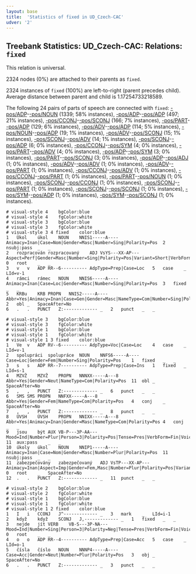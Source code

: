```yaml
---
layout: base
title:  'Statistics of fixed in UD_Czech-CAC'
udver: '2'
---
```


## Treebank Statistics: UD_Czech-CAC: Relations: `fixed`

This relation is universal.

2324 nodes (0%) are attached to their parents as `fixed`.

2324 instances of `fixed` (100%) are left-to-right (parent precedes child).
Average distance between parent and child is 1.17254733218589.

The following 24 pairs of parts of speech are connected with `fixed`: [-pos/ADP]()-[-pos/NOUN]() (1339; 58% instances), [-pos/ADP]()-[-pos/ADP]() (497; 21% instances), [-pos/CCONJ]()-[-pos/SCONJ]() (166; 7% instances), [-pos/PART]()-[-pos/ADP]() (129; 6% instances), [-pos/ADV]()-[-pos/ADP]() (114; 5% instances), [-pos/NOUN]()-[-pos/ADP]() (19; 1% instances), [-pos/ADV]()-[-pos/SCONJ]() (15; 1% instances), [-pos/SCONJ]()-[-pos/ADV]() (14; 1% instances), [-pos/SCONJ]()-[-pos/ADP]() (6; 0% instances), [-pos/CCONJ]()-[-pos/SYM]() (4; 0% instances), [-pos/PART]()-[-pos/ADV]() (4; 0% instances), [-pos/ADP]()-[-pos/SYM]() (3; 0% instances), [-pos/PART]()-[-pos/SCONJ]() (3; 0% instances), [-pos/ADP]()-[-pos/ADJ]() (1; 0% instances), [-pos/ADV]()-[-pos/ADV]() (1; 0% instances), [-pos/ADV]()-[-pos/PART]() (1; 0% instances), [-pos/CCONJ]()-[-pos/ADV]() (1; 0% instances), [-pos/CCONJ]()-[-pos/PART]() (1; 0% instances), [-pos/PART]()-[-pos/NOUN]() (1; 0% instances), [-pos/SCONJ]()-[-pos/CCONJ]() (1; 0% instances), [-pos/SCONJ]()-[-pos/PART]() (1; 0% instances), [-pos/SCONJ]()-[-pos/SCONJ]() (1; 0% instances), [-pos/SYM]()-[-pos/ADP]() (1; 0% instances), [-pos/SYM]()-[-pos/SCONJ]() (1; 0% instances).


~~~ conllu
# visual-style 4	bgColor:blue
# visual-style 4	fgColor:white
# visual-style 3	bgColor:blue
# visual-style 3	fgColor:white
# visual-style 3 4 fixed	color:blue
1	Úkol	úkol	NOUN	NNIS1-----A----	Animacy=Inan|Case=Nom|Gender=Masc|Number=Sing|Polarity=Pos	2	nsubj:pass	_	_
2	rozpracován	rozpracovaný	ADJ	VsYS---XX-AP---	Aspect=Perf|Gender=Masc|Number=Sing|Polarity=Pos|Variant=Short|VerbForm=Part|Voice=Pass	0	root	_	_
3	v	v	ADP	RR--6----------	AdpType=Prep|Case=Loc	5	case	_	LId=v-1
4	rámci	rámec	NOUN	NNIS6-----A----	Animacy=Inan|Case=Loc|Gender=Masc|Number=Sing|Polarity=Pos	3	fixed	_	_
5	KRBu	KRB	PROPN	NNIS2-----A----	Abbr=Yes|Animacy=Inan|Case=Gen|Gender=Masc|NameType=Com|Number=Sing|Polarity=Pos	2	obl	_	SpaceAfter=No
6	.	.	PUNCT	Z:-------------	_	2	punct	_	_

~~~


~~~ conllu
# visual-style 3	bgColor:blue
# visual-style 3	fgColor:white
# visual-style 1	bgColor:blue
# visual-style 1	fgColor:white
# visual-style 1 3 fixed	color:blue
1	Ve	v	ADP	RV--6----------	AdpType=Voc|Case=Loc	4	case	_	LId=v-1
2	spolupráci	spolupráce	NOUN	NNFS6-----A----	Case=Loc|Gender=Fem|Number=Sing|Polarity=Pos	1	fixed	_	_
3	s	s	ADP	RR--7----------	AdpType=Prep|Case=Ins	1	fixed	_	LId=s-1
4	MZVŽ	MZVŽ	PROPN	NNNXX-----A---8	Abbr=Yes|Gender=Neut|NameType=Com|Polarity=Pos	11	obl	_	SpaceAfter=No
5	,	,	PUNCT	Z:-------------	_	6	punct	_	_
6	SMS	SMS	PROPN	NNFXX-----A---8	Abbr=Yes|Gender=Fem|NameType=Com|Polarity=Pos	4	conj	_	SpaceAfter=No
7	,	,	PUNCT	Z:-------------	_	8	punct	_	_
8	ÚVSH	ÚVSH	PROPN	NNIXX-----A---8	Abbr=Yes|Animacy=Inan|Gender=Masc|NameType=Com|Polarity=Pos	4	conj	_	_
9	jsou	být	AUX	VB-P---3P-AA---	Mood=Ind|Number=Plur|Person=3|Polarity=Pos|Tense=Pres|VerbForm=Fin|Voice=Act	11	aux:pass	_	_
10	úkoly	úkol	NOUN	NNIP1-----A----	Animacy=Inan|Case=Nom|Gender=Masc|Number=Plur|Polarity=Pos	11	nsubj:pass	_	_
11	zabezpečovány	zabezpečovaný	ADJ	VsTP---XX-AP---	Animacy=Inan|Aspect=Imp|Gender=Fem,Masc|Number=Plur|Polarity=Pos|Variant=Short|VerbForm=Part|Voice=Pass	0	root	_	SpaceAfter=No
12	.	.	PUNCT	Z:-------------	_	11	punct	_	_

~~~


~~~ conllu
# visual-style 2	bgColor:blue
# visual-style 2	fgColor:white
# visual-style 1	bgColor:blue
# visual-style 1	fgColor:white
# visual-style 1 2 fixed	color:blue
1	I	i	CCONJ	J^-------------	_	3	mark	_	LId=i-1
2	když	když	SCONJ	J,-------------	_	1	fixed	_	_
3	nejde	jít	VERB	VB-S---3P-NA---	Mood=Ind|Number=Sing|Person=3|Polarity=Neg|Tense=Pres|VerbForm=Fin|Voice=Act	0	root	_	_
4	o	o	ADP	RR--4----------	AdpType=Prep|Case=Acc	5	case	_	LId=o-1
5	čísla	číslo	NOUN	NNNP4-----A----	Case=Acc|Gender=Neut|Number=Plur|Polarity=Pos	3	obj	_	SpaceAfter=No
6	.	.	PUNCT	Z:-------------	_	3	punct	_	_

~~~


